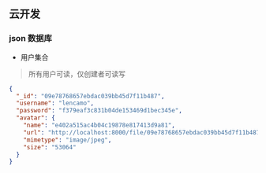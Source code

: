 ## 云开发

### json 数据库

- 用户集合

> 所有用户可读，仅创建者可读写

```json
{
  "_id": "09e78768657ebdac039bb45d7f11b487",
  "username": "lencamo",
  "password": "f379eaf3c831b04de153469d1bec345e",
  "avatar": {
    "name": "e402a515ac4b04c19878e817413d9a81",
    "url": "http://localhost:8000/file/09e78768657ebdac039bb45d7f11b487/avatar",
    "mimetype": "image/jpeg",
    "size": "53064"
  }
}
```
